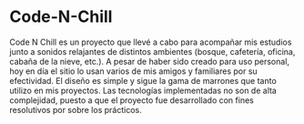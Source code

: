 # Code-N-Chill
Code N Chill es un proyecto que llevé a cabo para acompañar mis estudios junto a sonidos relajantes de distintos ambientes (bosque, cafetería, oficina, cabaña de la nieve, etc.). A pesar de haber sido creado para uso personal, hoy en día el sitio lo usan varios de mis amigos y familiares por su efectividad.
El diseño es simple y sigue la gama de marrones que tanto utilizo en mis proyectos. Las tecnologías implementadas no son de alta complejidad, puesto a que el proyecto fue desarrollado con fines resolutivos por sobre los prácticos.

